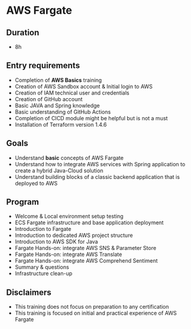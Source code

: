 # AWS Fargate
## Duration
* 8h

## Entry requirements
* Completion of **AWS Basics** training
* Creation of AWS Sandbox account & Initial login to AWS
* Creation of IAM technical user and credentials
* Creation of GitHub account
* Basic JAVA and Spring knowledge
* Basic understanding of GitHub Actions
 * Completion of CICD module might be helpful but is not a must
* Installation of Terraform version 1.4.6

## Goals
* Understand **basic** concepts of AWS Fargate
* Understand how to integrate AWS services with Spring application to create a hybrid Java-Cloud solution
* Understand building blocks of a classic backend application that is deployed to AWS

## Program
* Welcome & Local environment setup testing
* ECS Fargate infrastructure and base application deployment 
* Introduction to Fargate
* Introduction to dedicated AWS project structure
* Introduction to AWS SDK for Java
* Fargate Hands-on: integrate AWS SNS & Parameter Store
* Fargate Hands-on: integrate AWS Translate
* Fargate Hands-on: integrate AWS Comprehend Sentiment
* Summary & questions
* Infrastructure clean-up

## Disclaimers
* This training does not focus on preparation to any certification
* This training is focused on initial and practical experience of AWS Fargate
